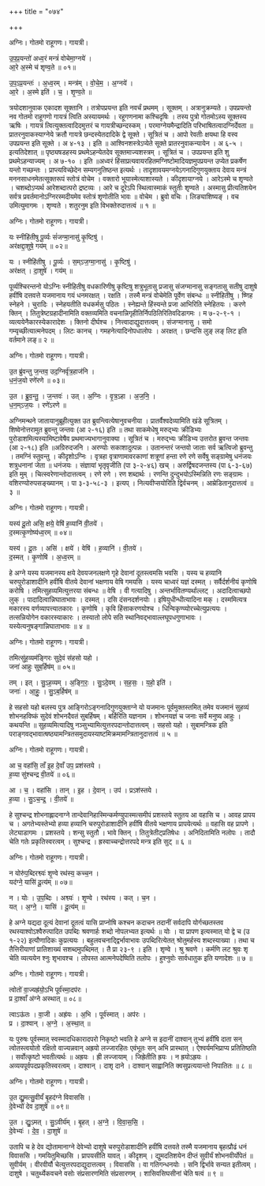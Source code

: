 +++
title = "०७४"

+++


अग्निः। गोतमो राहूगणः। गायत्री।

उ॒प॒प्र॒यन्तो॑ अध्व॒रं मन्त्रं॑ वोचेमा॒ग्नये॑ ।  
आ॒रे अ॒स्मे च॑ शृण्व॒ते ॥ ०१॥

उ॒प॒ऽप्र॒यन्तः॑ । अ॒ध्व॒रम् । मन्त्र॑म् । वो॒चे॒म॒ । अ॒ग्नये॑ ।  
आ॒रे । अ॒स्मे इति॑ । च॒ । शृ॒ण्व॒ते ॥

त्रयोदशानुवाक एकादश सूक्तानि । तत्रोपप्रयन्त इति नवर्चं प्रथमम् । सूक्तम् । अत्रानुक्रम्यते । उपप्रयन्तो नव गोतमो राहूगणो गायत्रं त्विति अस्यायमर्थः । रहूगणनामा कश्चिदृषिः । तस्य पुत्रो गोतमोऽस्य सूक्तस्य ऋषिः । गायत्रं त्वित्युक्तत्वादिदमुत्तरं च गायत्रीच्छन्दस्कम् । परमाग्नेयमैन्द्रादिति परिभाषितत्वादग्निर्देवता ॥ प्रातरनुवाकस्याग्नेये क्रतौ गायत्रे छन्दस्येतदादिके द्वे सूक्ते । सूत्रितं च । आपो रेवतीः क्षयथा हि वस्व उपप्रयन्त इति सूक्ते । अ ४-१३ । इति ॥ आश्विनशस्त्रेऽप्येते सूक्ते प्रातरनुवाकन्यायेन । अ ६-५ । इत्यतिदेशात् ॥ पृष्ठ्यषडहस्य प्रथमेऽहन्येतदेव सूक्तमाज्यशस्त्रम् । सूत्रितं च । उपप्रयन्त इति शु प्रथमेऽहन्याज्यम् । अ ७-१० । इति ॥अध्वरं हिंसाप्रत्यवायरहितमग्निष्टोमादियज्ञमुपप्रयन्त उप्येत प्रकर्षेण यन्तो गच्छन्तः । प्राप्त्यविच्छेदेन सम्यगनुतिष्ठन्त इत्यर्थः । तादृशावयमग्नयेऽगनादिगुणयुक्ताय देवाय मन्त्रं मननसाधनमेतत्सूक्तरूपं स्तोत्रं वोचेम । वक्तारो भूयास्मेत्याशास्यते । कीदृशायाग्नये । आरेऽस्मे च शृण्वते । चशब्दोऽप्यर्थ आरेशब्दात्परो द्रष्टव्यः । आरे च दूरेऽपि स्थित्वास्माकं स्तुतीः शृण्वते । अस्मासु प्रीत्यतिशयेन सर्वत्र प्रवर्तमानोऽग्निरस्मदीयमेव स्तोत्रं शृणोतीति भावः ॥ वोचेम । ब्रुवो वचिः । लिङ्याशिष्यङ् । वच उमित्युमागमः । शृण्वते । शतुरनुम इति विभक्तेरुदात्तत्वं ॥ १ ॥

अग्निः। गोतमो राहूगणः। गायत्री।

यः स्नीहि॑तीषु पू॒र्व्यः सं॑जग्मा॒नासु॑ कृ॒ष्टिषु॑ ।  
अर॑क्षद्दा॒शुषे॒ गय॑म् ॥ ०२॥

यः । स्नीहि॑तीषु । पू॒र्व्यः । स॒म्ऽज॒ग्मा॒नासु॑ । कृ॒ष्टिषु॑ ।  
अर॑क्षत् । दा॒शुषे॑ । गय॑म् ॥

पूर्व्यश्चिरन्तनो योऽग्निः स्नीहितीषु वधकारिणीषु कृष्टिषु शत्रुभूतासु प्रजासु संजग्मानासु सङ्गतासु सतीषु दाशुषे हवींषि दत्तवत्ते यजमानाय गयं धनमरक्षत् । रक्षति । तस्मै मन्त्रं वोचेमेति पूर्वेण संबन्धः ॥ स्नीहितीषु । ष्णिह स्नेहने । चुरादिः । स्नेहयतीति वधकर्मसु पठितः । स्नेह्यन्ते हिंस्यन्ते प्रजा आभिरिति स्नेहितयः । करणे क्तिन् । तितुत्रेष्टग्रहादीनामिति वक्तव्यमिति वचनान्निगृहीतिर्निपठितिरितिवदिडागमः । म ७-२-९-१ । व्यत्ययेनैकारस्येकारादेशः । क्तिनो दीर्घश्च । नित्त्वादाद्युदात्तत्वम् । संजग्मानासु । समो गम्यृच्छीत्यात्मनेपदम् । लिटः कानच् । गमहनेत्यादिनोपधालोपः । अरक्षत् । छन्दसि लुङ् लङ् लिट इति वर्तमाने लङ्॥ २ ॥

अग्निः। गोतमो राहूगणः। गायत्री।

उ॒त ब्रु॑वन्तु ज॒न्तव॒ उद॒ग्निर्वृ॑त्र॒हाज॑नि ।  
ध॒नं॒ज॒यो रणे॑रणे ॥ ०३॥

उ॒त । ब्रु॒व॒न्तु॒ । ज॒न्तवः॑ । उत् । अ॒ग्निः । वृ॒त्र॒ऽहा । अ॒ज॒नि॒ ।  
ध॒न॒म्ऽज॒यः । रणे॑ऽरणे ॥

अग्निमन्थने जातायानुब्रूहीत्युक्त उत ब्रुवन्त्वित्येषानुवचनीया । प्रातर्वैश्वदेव्यामिति खंडे सूत्रितम् । शिष्वेनोत्तरामुत ब्रुवन्तु जन्तवः (आ २-१६) इति ॥ तथा साकमेधेषु मरुद्भ्यः क्रीडिभ्यः पुरोडाशमित्यस्यामिष्टावेषैव प्रथमाज्यभागानुवाक्या । सूत्रितं च । मरुद्भ्यः क्रीडिभ्य उत्तरोत ब्रुवन्त जन्तवः (आ २-१८) इति ॥अग्रिरुदजनि । अरण्योः सकाशादुत्पन्नः । उतानन्तरं जन्तवो जाताः सर्व ऋत्विजो ब्रुवन्तु । तमग्निं स्तुवन्तु । कीदृशोऽग्निः । वृत्रहा वृत्राणामावरकाणां शत्रूणां हन्ता रणे रणे सर्वेषु सङ्ग्रामेषु धनंजयः शत्रुधनानां जेता ॥ धनंजयः । संज्ञायां भृतृवृजीति (पा ३-२-४६) खच् । अरुर्द्विषदजन्तस्य (पा ६-३-६७) इति मुम् । चित्स्वरेणान्तोदात्तत्वम् । रणे रणे । रण शब्दार्थः । रणन्ति दुन्दुभयोऽस्मिन्निति रणः सङ्ग्रामः । वशिरण्योरुपसङ्ख्यानम् । पा ३-३-५८-३ । इत्यप् । नित्यवीप्सयोरिति द्विर्वचनम् । आम्रेडितानुदात्तत्वं ॥ ३ ॥

अग्निः। गोतमो राहूगणः। गायत्री।

यस्य॑ दू॒तो असि॒ क्षये॒ वेषि॑ ह॒व्यानि॑ वी॒तये॑ ।  
द॒स्मत्कृ॒णोष्य॑ध्व॒रम् ॥ ०४॥

यस्य॑ । दू॒तः । असि॑ । क्षये॑ । वेषि॑ । ह॒व्यानि॑ । वी॒तये॑ ।  
द॒स्मत् । कृ॒णोषि॑ । अ॒ध्व॒रम् ॥

हे अग्ने यस्य यजमानस्य क्षये देवयजनलक्षणे गृहे देवानां दूतस्त्वमसि भवसि । यस्य च हव्यानि चरुपुरोडाशादीनि हवींषि वीतये देवानां भक्षणाय वेषि गमयसि । यस्य चाध्वरं यज्ञं दस्मत् । सर्वैर्दर्शनीयं कृणोषि करोषि । तमित्सुहव्यमित्युत्तरया संबन्धः ॥ वेषि । वी गत्यादिषु । अन्तर्भावितण्यर्थाल्लट् । अदादित्वाच्छपो लुक् । पादादित्वान्निघाताभावः । दस्मत् । दसि दंसनदर्शनयोः । इषियुधीन्धीत्यादिना मक् । दस्ममित्यत्र मकारस्य वर्णव्यापत्त्यातकारः । कृणोषि । कृवि हिंसाकरणयोश्च । धिन्विकृण्व्योरच्चेत्युप्रत्ययः । तत्सन्नियोगेन वकारस्याकारः । तस्यातो लोपे सति स्थानिवद्भावाल्लघूपधगुणाभावः । यस्येत्यनुषङ्गान्निघाताभावः ॥ ४ ॥

अग्निः। गोतमो राहूगणः। गायत्री।

तमित्सु॑ह॒व्यम॑ङ्गिरः सुदे॒वं स॑हसो यहो ।  
जना॑ आहुः सुब॒र्हिष॑म् ॥ ०५॥

तम् । इत् । सु॒ऽह॒व्यम् । अ॒ङ्गि॒रः॒ । सु॒ऽदे॒वम् । स॒ह॒सः॒ । य॒हो॒ इति॑ ।  
जनाः॑ । आ॒हुः॒ । सु॒ऽब॒र्हिष॑म् ॥

हे सहसो यहो बलस्य पुत्र आङ्गिरोऽङ्गनादिगुणयुक्ताग्ने यो यजमानः पूर्वमुक्तस्तमित् तमेव यजमानं सुहव्यं शोभनहविष्कं सुदेवं शोभनदैवतं सुबर्हिषम् । बर्हिरिति यज्ञनाम । शोभनयज्ञं च जनाः सर्वे मनुष्य आहुः । कथयन्ति ॥ सुहव्यमित्यादिषु नञ्सुभ्यामित्युत्तरपदान्तोदात्तत्वम् । सहसो यहो । सुबामन्त्रिक इति पराङ्गवद्भावात्षष्ठ्यामन्त्रितसमुदायस्याष्टमिक्रमामन्त्रितानुदात्तत्वं ॥ ५ ॥

अग्निः। गोतमो राहूगणः। गायत्री।

आ च॒ वहा॑सि॒ ताँ इ॒ह दे॒वाँ उप॒ प्रश॑स्तये ।  
ह॒व्या सु॑श्चन्द्र वी॒तये॑ ॥ ०६॥

आ । च॒ । वहा॑सि । तान् । इ॒ह । दे॒वान् । उप॑ । प्रऽश॑स्तये ।  
ह॒व्या । सु॒ऽच॒न्द्र॒ । वी॒तये॑ ॥

हे सुश्चन्द्र शोभनाह्लादनाग्ने तान्देवानिहास्मिन्कर्मण्युपास्मत्समीपं प्रशस्तये स्तुतय आ वहासि च । आवह प्रापय च । अगतेभ्यस्तेभ्यो हव्या हव्यानि चरुपुरोडाशादीनि हवींषि वीतये भक्षणाय प्रापयेत्यर्थः ॥ वहासि वह प्रापणे । लेट्याडागमः । प्रशस्तये । शन्सु स्तुतौ । भावे क्तिन् । तितुत्रेतीट्प्रतिषेधः । अनिदितामिति नलोपः । तादौ चेति गतेः प्रकृतिस्वरत्वम् । सुश्चन्द्र । ह्रस्वाच्चन्द्रोत्तरपदे मन्त्र इति सुट् ॥ ६ ॥

अग्निः। गोतमो राहूगणः। गायत्री।

न योरु॑प॒ब्दिरश्व्यः॑ शृ॒ण्वे रथ॑स्य॒ कच्च॒न ।  
यद॑ग्ने॒ यासि॑ दू॒त्य॑म् ॥ ०७॥

न । योः । उ॒प॒ब्दिः । अश्व्यः॑ । शृ॒ण्वे । रथ॑स्य । कत् । च॒न ।  
यत् । अ॒ग्ने॒ । यासि॑ । दू॒त्य॑म् ॥

हे अग्ने यद्यदा दूत्यं देवानां दूतत्वं यासि प्राप्नोषि कश्चन कदाचन तदानीं सर्वदापि योर्गच्छतस्तव रथस्याश्वोऽश्वैरुत्पादित उपब्दिः श्रवणार्हः शब्दो नोपलभ्यत इत्यर्थः ॥ योः । या प्रापण इत्यस्मात् यो द्वे च (उ १-२२) इत्यौणादिकः कुप्रत्ययः । बहुलवचनाद्द्विर्भावाभावः उपब्दिरित्येतत् श्रोतुमर्हस्य शब्दस्याख्या । तथा च तैत्तिरीयाणां प्रातिशाख्यं सशब्दमुपब्दिमत् । तै प्रा २३-९ । इति । शृण्वे । श्रु श्रवणे । कर्मणि लट श्रुवः शृ चेति व्यत्ययेन श्नुः शृभावश्च । लोपस्त आत्मनेपदेष्विति तलोपः । हुश्नुवोः सार्वधातुक इति यणादेशः ॥ ७ ॥

अग्निः। गोतमो राहूगणः। गायत्री।

त्वोतो॑ वा॒ज्यह्र॑यो॒ऽभि पूर्व॑स्मा॒दप॑रः ।  
प्र दा॒श्वाँ अ॑ग्ने अस्थात् ॥ ०८॥

त्वाऽऊ॑तः । वा॒जी । अह्र॑यः । अ॒भि । पूर्व॑स्मात् । अप॑रः ।  
प्र । दा॒श्वान् । अ॒ग्ने॒ । अ॒स्था॒त् ॥

यः पुरुषः पूर्वस्मात् स्वस्मादधिकारादपरो निकृष्टो भवति हे अग्ने स इदानीं दाश्वान् तुभ्यं हवींषि दाता सन् त्वोतस्त्वयोतो रक्षितो वाज्यन्नवान् अह्रयो लज्जारहितः एवंभूतः सन् अभि प्रास्थात् । ऐश्वर्यमभिप्राप्य प्रतितिष्ठति । सर्वोत्कृष्टो भवतीत्यर्थः ॥ अह्रयः । ह्री लज्जायाम् । जिह्रेतीति ह्रयः । न ह्रयोऽह्रयः । अव्ययपूर्वपदप्रकृतिस्वरत्वम् । दाश्वान् । दाशृ दाने । दाश्वान् साह्वानिति क्वसुप्रत्ययान्तो निपातितः ॥ ८ ॥

अग्निः। गोतमो राहूगणः। गायत्री।

उ॒त द्यु॒मत्सु॒वीर्यं॑ बृ॒हद॑ग्ने विवाससि ।  
दे॒वेभ्यो॑ देव दा॒शुषे॑ ॥ ०९॥

उ॒त । द्यु॒ऽमत् । सु॒ऽवीर्य॑म् । बृ॒हत् । अ॒ग्ने॒ । वि॒वा॒स॒सि॒ ।  
दे॒वेभ्यः॑ । दे॒व॒ । दा॒शुषे॑ ॥

उतापि च हे देव द्योतामानाग्ने देवेभ्यो दाशुषे चरुपुरोडाशादीनि हवींषि दत्तवते तस्मै यजमानाय बृहत्प्रौढं धनं विवाससि । गमयितुमिच्छसि । प्रापयसीति यावत् । कीदृशम् । द्युमदतिशयेन दीप्तं सुवीर्यं शोभनवीर्योपेतं ॥ सुवीर्यम् । वीरवीर्यौ चेत्युत्तरपदाद्युदात्तत्वम् । विवाससि । वा गतिगन्धनयोः । सनि द्विर्भावे सन्यत इतीत्वम् । दाशुषे । चतुर्थ्येकवचने वसोः संप्रसारणमिति संप्रसारणम् । शासिवसिघसीनां चेति षत्वं ॥ ९ ॥